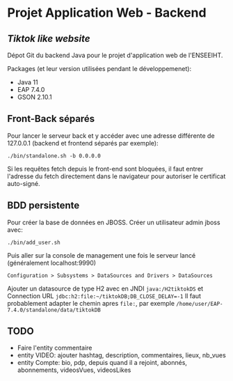 # Projet Application Web - Backend
## _Tiktok like website_

Dépot Git du backend Java pour le projet d'application web de l'ENSEEIHT.

Packages (et leur version utilisées pendant le développemenet):
- Java 11
- EAP 7.4.0
- GSON 2.10.1


## Front-Back séparés
Pour lancer le serveur back et y accéder avec une adresse différente de 127.0.0.1 (backend et frontend séparés par exemple):
```console
./bin/standalone.sh -b 0.0.0.0
```
Si les requêtes fetch depuis le front-end sont bloquées, il faut entrer l'adresse du fetch directement dans le navigateur pour autoriser le certificat auto-signé.

## BDD persistente
Pour créer la base de données en JBOSS.
Créer un utilisateur admin jboss avec:
```console
./bin/add_user.sh
```
Puis aller sur la console de management une fois le serveur lancé (généralement localhost:9990)
```console
Configuration > Subsystems > DataSources and Drivers > DataSources
```
Ajouter un datasource de type H2 avec en JNDI `java:/H2tiktokDS` et Connection URL `jdbc:h2:file:~/tiktokDB;DB_CLOSE_DELAY=-1`
Il faut probablement adapter le chemin apres `file:`, par exemple `/home/user/EAP-7.4.0/standalone/data/tiktokDB`

## TODO
- Faire l'entity commentaire
- entity VIDEO: ajouter hashtag, description, commentaires, lieux, nb_vues
- entity Compte: bio, pdp, depuis quand il a rejoint, abonnés, abonnements, videosVues, videosLikes
